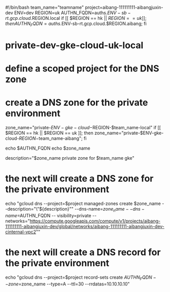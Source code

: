 #!/bin/bash
team_name="teamname"
project=aibang-111111111-aibangjuxin-dev
ENV=dev
REGION=uk
AUTHN_FQDN=auths.$ENV-sb-rt.gcp.cloud.$REGION.local
if [[ $REGION == hk || $REGION == uk ]]; then AUTHN_FQDN=auths.$ENV-sb-rt.gcp.cloud.$REGION.aibang; fi
# private-dev-gke-cloud-uk-local
# define a scoped project for the DNS zone
# create a DNS zone for the private environment
zone_name="private-$ENV-gke-cloud-$REGION-$team_name-local"
if [[ $REGION == hk || $REGION == uk ]]; then zone_name="private-$ENV-gke-cloud-$REGION-$team_name-aibang"; fi

echo $AUTHN_FQDN
echo $zone_name

description="$zone_name private zone for $team_name gke"
# the next will create a DNS zone for the private environment
echo "gcloud dns --project=$project managed-zones create $zone_name --description="\"${description}\"" --dns-name=$zone_name --dns-name=$AUTHN_FQDN -- visibility=private --networks="https://compute.googleapis.com/compute/v1/projects/aibang-111111111-aibangjuxin-dev/global/networks/aibang-111111111-aibangjuxin-dev-cinternal-vpc2""


# the next will create a DNS record for the private environment
echo "gcloud dns --project=$project record-sets create $AUTHN_FQDN --zone=$zone_name --type=A --ttl=30 --rrdatas=10.10.10.10"
